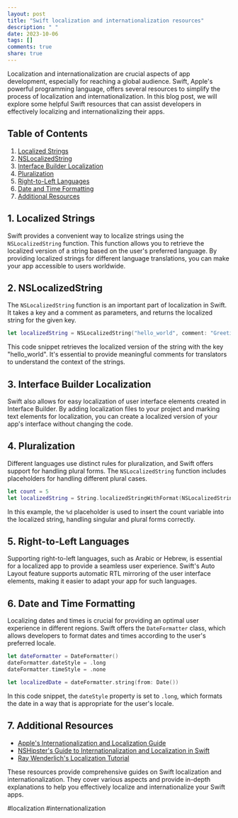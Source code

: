 ```yaml
---
layout: post
title: "Swift localization and internationalization resources"
description: " "
date: 2023-10-06
tags: []
comments: true
share: true
---
```


Localization and internationalization are crucial aspects of app development, especially for reaching a global audience. Swift, Apple's powerful programming language, offers several resources to simplify the process of localization and internationalization. In this blog post, we will explore some helpful Swift resources that can assist developers in effectively localizing and internationalizing their apps.

## Table of Contents
1. [Localized Strings](#localized-strings)
2. [NSLocalizedString](#nslocalizedstring)
3. [Interface Builder Localization](#interface-builder-localization)
4. [Pluralization](#pluralization)
5. [Right-to-Left Languages](#right-to-left-languages)
6. [Date and Time Formatting](#date-and-time-formatting)
7. [Additional Resources](#additional-resources)

<a name="localized-strings"></a>
## 1. Localized Strings
Swift provides a convenient way to localize strings using the `NSLocalizedString` function. This function allows you to retrieve the localized version of a string based on the user's preferred language. By providing localized strings for different language translations, you can make your app accessible to users worldwide.

<a name="nslocalizedstring"></a>
## 2. NSLocalizedString
The `NSLocalizedString` function is an important part of localization in Swift. It takes a key and a comment as parameters, and returns the localized string for the given key.

```swift
let localizedString = NSLocalizedString("hello_world", comment: "Greeting")
```

This code snippet retrieves the localized version of the string with the key "hello_world". It's essential to provide meaningful comments for translators to understand the context of the strings.

<a name="interface-builder-localization"></a>
## 3. Interface Builder Localization
Swift also allows for easy localization of user interface elements created in Interface Builder. By adding localization files to your project and marking text elements for localization, you can create a localized version of your app's interface without changing the code.

<a name="pluralization"></a>
## 4. Pluralization
Different languages use distinct rules for pluralization, and Swift offers support for handling plural forms. The `NSLocalizedString` function includes placeholders for handling different plural cases.

```swift
let count = 5
let localizedString = String.localizedStringWithFormat(NSLocalizedString("%d item(s)", comment: "Number of items"), count)
```

In this example, the `%d` placeholder is used to insert the count variable into the localized string, handling singular and plural forms correctly.

<a name="right-to-left-languages"></a>
## 5. Right-to-Left Languages
Supporting right-to-left languages, such as Arabic or Hebrew, is essential for a localized app to provide a seamless user experience. Swift's Auto Layout feature supports automatic RTL mirroring of the user interface elements, making it easier to adapt your app for such languages.

<a name="date-and-time-formatting"></a>
## 6. Date and Time Formatting
Localizing dates and times is crucial for providing an optimal user experience in different regions. Swift offers the `DateFormatter` class, which allows developers to format dates and times according to the user's preferred locale.

```swift
let dateFormatter = DateFormatter()
dateFormatter.dateStyle = .long
dateFormatter.timeStyle = .none

let localizedDate = dateFormatter.string(from: Date())
```

In this code snippet, the `dateStyle` property is set to `.long`, which formats the date in a way that is appropriate for the user's locale.

<a name="additional-resources"></a>
## 7. Additional Resources
- [Apple's Internationalization and Localization Guide](https://developer.apple.com/library/archive/documentation/MacOSX/Conceptual/BPInternational/Introduction/Introduction.html)
- [NSHipster's Guide to Internationalization and Localization in Swift](https://nshipster.com/nslocalizedstring/)
- [Ray Wenderlich's Localization Tutorial](https://www.raywenderlich.com/250-internationalizing-your-ios-app-getting-started)

These resources provide comprehensive guides on Swift localization and internationalization. They cover various aspects and provide in-depth explanations to help you effectively localize and internationalize your Swift apps.

#localization #internationalization